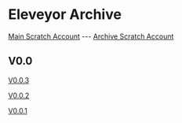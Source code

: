 # Eleveyor Archive
[Main Scratch Account](https://scratch.mit.edu/users/C3aca/) --- [Archive Scratch Account](https://scratch.mit.edu/users/C3aca_Archive/)


## V0.0


[V0.0.3](https://scratch.mit.edu/projects/807043107/)

[V0.0.2](https://scratch.mit.edu/projects/807042798/)

[V0.0.1](https://scratch.mit.edu/projects/806673308/)

